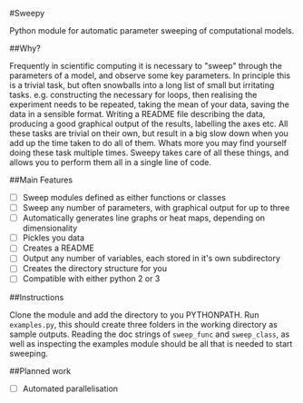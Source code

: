 #Sweepy

Python module for automatic parameter sweeping of computational models.

##Why?

Frequently in scientific computing it is necessary to "sweep" through the parameters of a model, and observe some key parameters. In principle this is a trivial task, but often snowballs into a long list of small but irritating tasks. e.g. constructing the necessary for loops, then realising the experiment needs to be repeated, taking the mean of your data, saving the data in a sensible format. Writing a README file describing the data, producing a good graphical output of the results, labelling the axes etc. All these tasks are trivial on their own, but result in a big slow down when you add up the time taken to do all of them. Whats more you may find yourself doing these task multiple times. Sweepy takes care of all these things, and allows you to perform them all in a single line of code.

##Main Features

- [ ] Sweep modules defined as either functions or classes
- [ ] Sweep any number of parameters, with graphical output for up to three
- [ ] Automatically generates line graphs or heat maps, depending on dimensionality
- [ ] Pickles you data
- [ ] Creates a README
- [ ] Output any number of variables, each stored in it's own subdirectory
- [ ] Creates the directory structure for you
- [ ] Compatible with either python 2 or 3

##Instructions

Clone the module and add the directory to you PYTHONPATH. Run `examples.py`, this should create three folders in the working
directory as sample outputs. Reading the doc strings of `sweep_func` and `sweep_class`, as well as inspecting the examples module
should be all that is needed to start sweeping.

##Planned work

- [ ] Automated parallelisation
